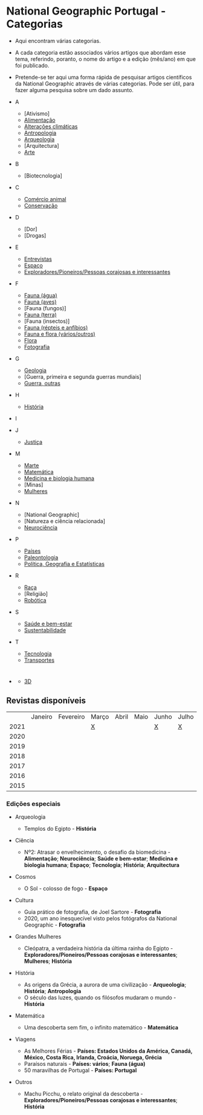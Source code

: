 # National Geographic Portugal - Categorias
* Aqui encontram várias categorias. 
* A cada categoria estão associados vários artigos que abordam esse tema, referindo, poranto, o nome do artigo e a edição (mês/ano) em que foi publicado. 
* Pretende-se ter aqui uma forma rápida de pesquisar artigos científicos da National Geographic através de várias categorias. Pode ser útil, para fazer alguma pesquisa sobre um dado assunto. 

* A
  * [Ativismo]
  * [Alimentação](categorias/alimentação.md)
  * [Alterações climáticas](alterações-climáticas.md)
  * [Antropologia](categorias/antropologia.md)
  * [Arqueologia](categorias/arqueologia.md)
  * [Arquitectura]
  * [Arte](categorias/arte.md)
  
* B
  * [Biotecnologia]

* C
  * [Comércio animal](categorias/comércio-animal.md)
  * [Conservação](categorias/conservação.md)

* D 
  * [Dor]
  * [Drogas]

* E 
  * [Entrevistas](categorias/entrevistas.md)
  * [Espaço](categorias/espaço.md)
  * [Exploradores/Pioneiros/Pessoas corajosas e interessantes](categorias/exploradores.md)

* F
  * [Fauna (água)](categorias/fauna-água.md)
  * [Fauna (aves)](categorias/fauna-aves.md)
  * [Fauna (fungos)]
  * [Fauna (terra)](categorias/fauna-terra.md)
  * [Fauna (insectos)]
  * [Fauna (répteis e anfíbios)](categorias/fauna-répteis-anfíbios.md)
  * [Fauna e flora (vários/outros)](categorias/fauna-flora-outros.md)
  * [Flora](categorias/flora.md)
  * [Fotografia](categorias/fotografia.md)

* G
  * [Geologia](categorias/geologia.md)
  * [Guerra, primeira e segunda guerras mundiais]
  * [Guerra, outras](categorias/guerras-outras.md)

* H
  * [História](categorias/história.md)

* I

  
* J
  * [Justiça](categorias/justiça.md)

* M
  * [Marte](categorias/marte.md)
  * [Matemática](categorias/matemática.md)
  * [Medicina e biologia humana](categorias/medicina-biologia-humana.md)
  * [Minas]
  * [Mulheres](categorias/mulheres.md)

* N
  * [National Geographic]
  * [Natureza e ciência relacionada]
  * [Neurociência](categorias/neurociência.md)

* P
  * [Países](categorias/países/países.md)
  * [Paleontologia](categorias/paleontologia.md)
  * [Política, Geografia e Estatísticas](categorias/política-geografia-estatísticas.md)

* R
  * [Raça](categorias/raça.md)
  * [Religião]
  * [Robótica](categorias/robótica.md)

* S
  * [Saúde e bem-estar](categorias/saúde-bem-estar.md)
  * [Sustentabilidade](categorias/sustentabilidade.md)

* T
  * [Tecnologia](categorias/tecnologia.md)
  * [Transportes](categorias/transportes.md)

* #
  * [3D](categorias/3d.md)

## Revistas disponíveis

<table>
    <tr>
        <td></td>
        <td>Janeiro</td>
        <td>Fevereiro</td>
        <td>Março</td>
        <td>Abril</td>
        <td>Maio</td>
        <td>Junho</td>
        <td>Julho</td>
        <td>Agosto</td>
        <td>Setembro</td>
        <td>Outubro</td>
        <td>Novembro</td>
        <td>Dezembro</td>
    </tr>
    <tr>
        <td>2021</td>
        <td></td>
        <td></td>
        <td><a href="https://github.com/luisa-maria1111/national-geographic-categorias/blob/main/revistas%20dispon%C3%ADveis/mar%C3%A7o-2021.md">X</a></td>
        <td></td>
        <td></td>
        <td><a href="https://github.com/luisa-maria1111/national-geographic-categorias/blob/main/revistas%20dispon%C3%ADveis/junho-2021.md">X</a></td>
        <td><a href="https://github.com/luisa-maria1111/national-geographic-categorias/blob/main/revistas%20dispon%C3%ADveis/julho-2021.md">X</a></td>
        <td><a href="https://github.com/luisa-maria1111/national-geographic-categorias/blob/main/revistas%20dispon%C3%ADveis/agosto-2021.md">X</a></td>
        <td></td>
        <td></td>
        <td></td>
        <td></td>
    </tr>
    <tr>
        <td>2020</td>
    </tr>
    <tr>
        <td>2019</td>
    </tr>
    <tr>
        <td>2018</td>
    </tr>
    <tr>
        <td>2017</td>
    </tr>
    <tr>
        <td>2016</td>
    </tr>
    <tr>
        <td>2015</td>
    </tr>
</table>

### Edições especiais
* Arqueologia
  * Templos do Egipto - **História**
  
* Ciência
  * Nº2: Atrasar o envelhecimento, o desafio da biomedicina - **Alimentação**; **Neurociência**; **Saúde e bem-estar**; **Medicina e biologia humana**; **Espaço**; **Tecnologia**; **História**; **Arquitectura**

* Cosmos
  * O Sol - colosso de fogo - **Espaço**

* Cultura
  * Guia prático de fotografia, de Joel Sartore - **Fotografia**
  * 2020, um ano inesquecível visto pelos fotógrafos da National Geographic - **Fotografia** 
  
* Grandes Mulheres
  * Cleópatra, a verdadeira história da última rainha do Egipto - **Exploradores/Pioneiros/Pessoas corajosas e interessantes**; **Mulheres**; **História**

* História 
  * As origens da Grécia, a aurora de uma civilização - **Arqueologia**; **História**; **Antropologia**
  * O século das luzes, quando os filósofos mudaram o mundo - **História**
  
* Matemática
  * Uma descoberta sem fim, o infinito matemático - **Matemática**

* Viagens
  * As Melhores Férias - **Países: Estados Unidos da América, Canadá, México, Costa Rica, Irlanda, Croácia, Noruega, Grécia**
  * Paraísos naturais - **Países: vários**; **Fauna (água)**
  * 50 maravilhas de Portugal - **Países: Portugal** 

* Outros
  * Machu Picchu, o relato original da descoberta - **Exploradores/Pioneiros/Pessoas corajosas e interessantes**; **História**
  